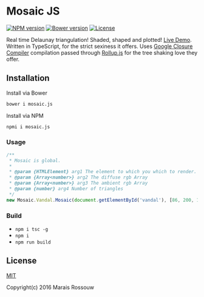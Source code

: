 Mosaic JS
=========

[![NPM version](https://img.shields.io/npm/v/mosaic.js.svg?style=flat-square)](https://www.npmjs.com/package/mosaic.js)
[![Bower version](https://img.shields.io/bower/v/mosaic.js.svg?style=flat-square)](https://github.com/maraisr/mosaic.js)
[![License](https://img.shields.io/npm/l/mosaic.js.svg?style=flat-square)](https://github.com/maraisr/mosaic.js/blob/master/LICENSE.md)

Real time Delaunay triangulation! Shaded, shaped and plotted! [Live Demo](http://marais.io). Written in TypeScript, for the strict sexiness it offers. Uses [Google Closure Compiler](https://developers.google.com/closure/compiler/) compilation passed through [Rollup.js](http://rollupjs.org/) for the tree shaking love they offer.

## Installation
Install via Bower
```sh
bower i mosaic.js
```

Install via NPM
```sh
npmi i mosaic.js
```

### Usage
```js
/**
 * Mosaic is global. 
 * 
 * @param {HTMLElement} arg1 The element to which you which to render.
 * @param {Array<number>} arg2 The diffuse rgb Array
 * @param {Array<number>} arg3 The ambient rgb Array
 * @param {number} arg4 Number of triangles
 */
new Mosaic.Vandal.Mosaic(document.getElementById('vandal'), [86, 200, 148], [25, 52, 65], 250);
```

### Build
- `npm i tsc -g`
- `npm i`
- `npm run build`

## License
[MIT](https://github.com/maraisr/mosaic.js/blob/master/LICENSE.md)

Copyright(c) 2016 Marais Rossouw
